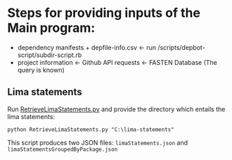 
# Steps for providing inputs of the Main program:

- dependency manifests + depfile-info.csv <- run /scripts/depbot-script/subdir-script.rb
- project information <- Github API requests <- FASTEN Database (The query is known)

## Lima statements
Run [RetrieveLimaStatements.py](https://github.com/jakub014/CG-dependency-analyzer/blob/master/scripts/extracting-lima-statements/RetrieveLimaStatements.py) and provide the directory which entails the lima statements:

`python RetrieveLimaStatements.py "C:\lima-statements"`

This script produces two JSON files: `limaStatements.json` and `limaStatementsGroupedByPackage.json`
